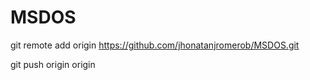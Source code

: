 # MSDOS

git remote add origin https://github.com/jhonatanjromerob/MSDOS.git

git push origin origin
